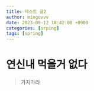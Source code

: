 ```yaml
---
title: 테스트 글2
author: mingovvv
date: 2023-09-12 18:42:00 +0900
categories: [srping]
tags: [spring]
---
```


# 연신내 먹을거 없다
> 가지마라
